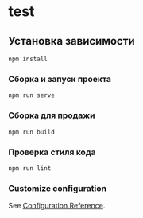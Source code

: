 # test

## Установка зависимости
```
npm install
```

### Сборка и запуск проекта
```
npm run serve
```

### Сборка для продажи
```
npm run build
```

### Проверка стиля кода
```
npm run lint
```

### Customize configuration
See [Configuration Reference](https://cli.vuejs.org/config/).
